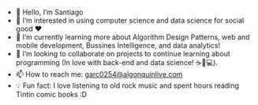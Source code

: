 - 👋 Hello, I’m Santiago 
- 👀 I’m interested in using computer science and data science for social good ❤️
- 🌱 I’m currently learning more about Algorithm Design Patterns, web and mobile development, Bussines Intelligence, and data analytics!
- 💞️ I’m looking to collaborate on projects to continue learning about programming (In love with back-end and data science! ☕🐍💻).
- 📫 How to reach me: garc0254@algonquinlive.com
- 💡 Fun fact: I love listening to old rock music and spent hours reading Tintin comic books :D

